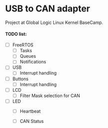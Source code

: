 # USB to CAN adapter
Project at Global Logic Linux Kernel BaseCamp.
#### TODO list:
  - [ ] FreeRTOS 
    - [ ] Tasks
    - [ ] Queues
    - [ ] Notifications
  - [ ] USB 
    - [ ] Interrupt handling
  - [ ] Buttons
    - [ ] Interrupt handling
  - [ ] LCD
    - [ ] Filter Mask selection for CAN
  - [ ] LED
    - [ ] Heartbeat
    - [ ] CAN Status
 